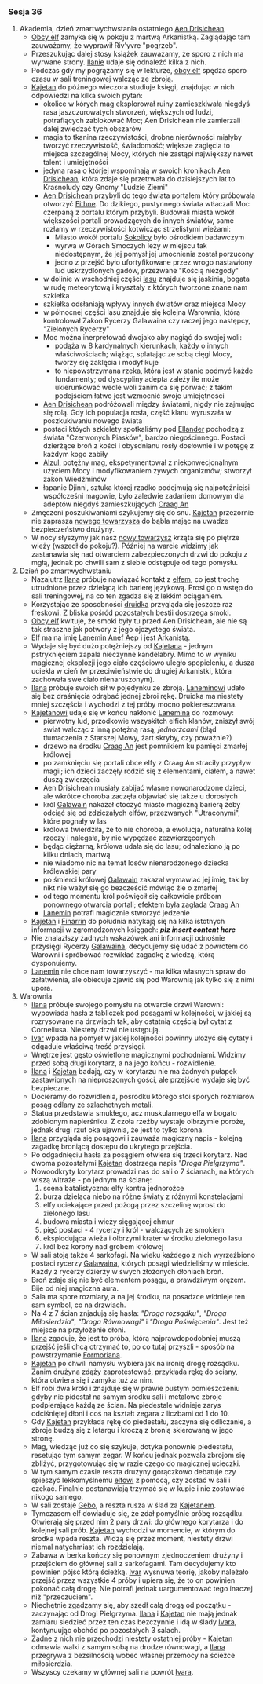 ### Sesja 36
1. Akademia, dzień zmartwychwstania ostatniego [Aen Drisichean](#r_aen_drisichean)
    - [Obcy elf](#p_lanemin) zamyka się w pokoju z martwą Arkanistką. Zaglądając tam zauważamy, że wyprawił Riv'yvre "pogrzeb".
    - Przeszukując dalej stosy książek zauważamy, że sporo z nich ma wyrwane strony. [Ilanie](#g_ilana) udaje się odnaleźć kilka z nich.
    - Podczas gdy my pogrążamy się w lekturze, [obcy elf](#p_lanemin) spędza sporo czasu w sali treningowej walcząc ze zbroją.
    - [Kajetan](#g_kajetan) do późnego wieczora studiuje księgi, znajdując w nich odpowiedzi na kilka swoich pytań:
        - okolice w kórych mag eksplorował ruiny zamieszkiwała niegdyś rasa jaszczurowatych stworzeń, większych od ludzi, potrafiących zablokować Moc; Aen Drisichean nie zamierzali dalej zwiedzać tych obszarów
        - magia to tkanina rzeczywistości, drobne nierówności miałyby tworzyć rzeczywistość, świadomość; większe zagięcia to miejsca szczególnej Mocy, których nie zastąpi największy nawet talent i umiejętności
        - jedyna rasa o którjej wspominają w swoich kronikach [Aen Drisichean](#r_aen_drisichean), która zdaje się przetrwała do dzisiejszych lat to Krasnoludy czy Gnomy "Ludzie Ziemi"
        - [Aen Drisichean](#r_aen_drisichean) przybyli do tego świata portalem który próbowała otworzyć [Eithne](#p_eithne). Do dzikiego, pustynnego świata wtłaczali Moc czerpaną z portalu którym przybyli. Budowali miasta wokół większości portali prowadzących do innych światów, same rozłamy w rzeczywistości kotwicząc strzelistymi wieżami:
            - Miasto wokół portalu [Sokolicy](#l_wyspy_skellige) było ośrodkiem badawczym
            - wyrwa w Górach Smoczych leży w miejscu tak niedostępnym, że jej pomysł jej umocnienia został porzucony
            - jedno z przejść było ufortyfikowane przez wrogo nastawiony lud uskrzydlonych gadów, przezwane "Kością niezgody"
        - w dolinie w wschodniej części [lasu](#l_brokilon) znajduje się jaskinia, bogata w rudę meteorytową i kryształy z których tworzone znane nam szkiełka
        - szkiełka odsłaniają wpływy innych światów oraz miejsca Mocy
        - w północnej części lasu znajduje się kolejna Warownia, którą kontrolował Zakon Rycerzy Galawaina czy raczej jego następcy, "Zielonych Rycerzy"
        - Moc można inerpretować dwojako aby nagiąć do swojej woli:
            - podąża w 8 kardynalnych kierunkach, każdy o innych właściwościach; wiążąc, splatając ze sobą cięgi Mocy, tworzy się zaklęcia i modyfikuje
            - to niepowstrzymana rzeka, która jest w stanie podmyć każde fundamenty; od dyscypliny adepta zależy ile może ukierunkować wedle woli zanim da się porwać; z takim podejściem łatwo jest wzmocnić swoje umiejętności
        - [Aen Drisichean](#r_aen_drisichean) podróżowali między światami, nigdy nie zajmując się rolą. Gdy ich populacja rosła, część klanu wyruszała w poszkukiwaniu nowego świata
        - postaci któych szkielety spotkaliśmy pod [Ellander](#l_ellander) pochodzą z świata "Czerwonych Piasków", bardzo niegościnnego. Postaci dzierżące broń z kości i obysdnianu rosły dosłownie i w potęgę z każdym kogo zabiły
        - [Alzul](#p_alzul), potężny mag, ekspetymentował z niekonwecjonalnym użyciem Mocy i modyfikowaniem żywych organizmów; stworzył zakon Wiedźminów
        - łapanie Djinni, sztuka której rzadko podejmują się najpotężniejsi współcześni magowie, było zaledwie zadaniem domowym dla adeptów niegdyś zamieszkujących [Craag An](#l_craag_an)
    - Zmęczeni poszukiwaniami szykujemy się do snu. [Kajetan](#g_kajetan) przezornie nie zaprasza [nowego towarzysza](#p_lanemin) do bąbla mając na uwadze bezpieczeństwo drużyny.
    - W nocy słyszymy jak nasz [nowy towarzysz](#p_lanemin) krząta się po piętrze wieży (wszedł do pokoju?). Później na warcie widzimy jak zastanawia się nad otwarciem zabezpieczonych drzwi do pokoju z mgłą, jednak po chwili sam z siebie odstępuje od tego pomysłu.
2. Dzień po zmartwychwstaniu
    - Nazajutrz [Ilana](#g_ilana) próbuje nawiązać kontakt z [elfem](#p_lanemin), co jest trochę utrudnione przez dzielącą ich barierę językową. Prosi go o wstęp do sali treningowej, na co ten zgadza się z lekkim ociąganiem.
    - Korzystając ze sposobności [druidka](#g_ilana) przygląda się jeszcze raz freskowi. Z bliska pośród pozostałych bestii dostrzega smoki.
    - [Obcy elf](#p_lanemin) kwituje, że smoki były tu przed Aen Drisichean, ale nie są tak straszne jak potwory z jego ojczystego świata.
    - Elf ma na imię [Lanemin Anef Aep](#p_lanemin) i jest Arkanistą. 
    - Wydaje się być dużo potężniejszy od [Kajetana](#g_kajetan) - jednym pstryknięciem zapala nieczynne kandelabry. Mimo to w wyniku magicznej eksplozji jego ciało częściowo uległo spopieleniu, a dusza uciekła w cień (w przeciwieństwie do drugiej Arkanistki, która zachowała swe ciało nienaruszonym).
    - [Ilana](#g_ilana) próbuje swoich sił w pojedynku ze zbroją. [Laneminowi](#p_lanemin) udało się bez draśnięcia odrąbać jednej zbroi rękę. Druidka ma niestety mniej szczęścia i wychodzi z tej próby mocno pokiereszowana.
    - [Kajetanowi](#g_kajetan) udaje się w końcu nakłonić [Lanemina](#p_lanemin) do rozmowy:
        - pierwotny lud, przodkowie wszyskitch elfich klanów, zniszył swój swiat walcząc z inną potężną rasą, _jednorżcami_ (błąd tłumaczenia z Starszej Mowy, żart skryby, czy poważnie?)
        - drzewo na środku [Craag An](#l_craag_an) jest pomnikiem ku pamięci zmarłej królowej
        - po zamknięciu się portali obce elfy z Craag An straciły przypływ magii; ich dzieci zaczęły rodzić się z elementami, ciałem, a nawet duszą zwierzęcia
        - Aen Drisichean musiały zabijać własne nowonarodzone dzieci, ale wkrótce choroba zaczęła objawiać się także u dorosłych
        - król [Galawain](#p_galawain) nakazał otoczyć miasto magiczną barierą żeby odciąć się od zdziczałych elfów, przezwanych "Utraconymi", które pognały w las
        - królowa twierdziła, że to nie choroba, a ewolucja, naturalna kolej rzeczy i nalegała, by nie wypędzać zezwierzęconych
        - będąc ciężarną, królowa udała się do lasu; odnaleziono ją po kilku dniach, martwą
        - nie wiadomo nic na temat losów nienarodzonego dziecka królewskiej pary
        - po śmierci królowej [Galawain](#p_galawain) zakazał wymawiać jej imię, tak by nikt nie ważył się go bezcześcić mówiąc źle o zmarłej
        - od tego momentu król poświęcił się całkowicie próbom ponownego otwarcia portali; efektem była zagłada [Craag An](#l_craag_an)
        - [Lanemin](#p_lanemin) potrafi magicznie stworzyć jedzenie
    - [Kajetan](#g_kajetan) i [Finarrin](#p_druid_finarrin) do południa natykają się na kilka istotnych informacji w zgromadzonych księgach: __*plz insert content here*__
    - Nie znalazłszy żadnych wskazówek ani informacji odnośnie przysięgi Rycerzy [Galawaina](#p_galawain), decydujemy się udać z powrotem do Warowni i spróbować rozwikłać zagadkę z wiedzą, którą dysponujemy.
    - [Lanemin](#p_lanemin) nie chce nam towarzyszyć - ma kilka własnych spraw do załatwienia, ale obiecuje zjawić się pod Warownią jak tylko się z nimi upora.
3. Warownia
    - [Ilana](#g_ilana) próbuje swojego pomysłu na otwarcie drzwi Warowni: wypowiada hasła z tabliczek pod posągami w kolejności, w jakiej są rozrysowane na drzwiach tak, aby ostatnią częścią był cytat z Corneliusa. Niestety drzwi nie ustępują. 
    - [Ivar](#p_ivar) wpada na pomysł w jakiej kolejności powinny ułożyć się cytaty i odgaduje właściwą treść przysięgi. 
    - Wnętrze jest gęsto oświetlone magicznymi pochodniami. Widzimy przed sobą długi korytarz, a na jego końcu - rozwidlenie.
    - [Ilana](#g_ilana) i [Kajetan](#g_kajetan) badają, czy w korytarzu nie ma żadnych pułapek zastawionych na nieproszonych gości, ale przejście wydaje się być bezpieczne.
    - Docieramy do rozwidlenia, pośrodku którego stoi sporych rozmiarów posąg odlany ze szlachetnych metali. 
    - Statua przedstawia smukłego, acz muskularnego elfa w bogato zdobionym napierśniku. Z czoła rzeźby wystaje olbrzymie poroże, jednak drugi rzut oka ujawnia, że jest to tylko korona.
    - [Ilana](#g_ilana) przygląda się posągowi i zauważa magiczny napis - kolejną zagadkę broniącą dostępu do ukrytego przejścia.
    - Po odgadnięciu hasła za posągiem otwiera się trzeci korytarz. Nad dwoma pozostałymi [Kajetan](#g_kajetan) dostrzega napis _"Droga Pielgrzyma"_.
    - Nowoodkryty korytarz prowadzi nas do sali o 7 ścianach, na których wiszą witraże - po jednym na ścianę:
        1. scena batalistyczna: elfy kontra jednorożce
        2. burza dzieląca niebo na różne światy z różnymi konstelacjami
        3. elfy uciekające przed pożogą przez szczelinę wprost do zielonego lasu
        4. budowa miasta i wieży sięgającej chmur
        5. pięć postaci - 4 rycerzy i król - walczących ze smokiem
        6. eksplodująca wieża i olbrzymi krater w środku zielonego lasu
        7. król bez korony nad grobem królowej
    - W sali stoją także 4 sarkofagi. Na wieku każdego z nich wyrzeźbiono postaci rycerzy [Galawaina](#p_galawain), których posągi wiedzieliśmy w mieście. Każdy z rycerzy dzierży w swych złożonych dłoniach broń.
    - Broń zdaje się nie być elementem posągu, a prawdziwym orężem. Bije od niej magiczna aura.
    - Sala ma spore rozmiary, a na jej środku, na posadzce widnieje ten sam symbol, co na drzwiach.
    - Na 4 z 7 ścian znjadują się hasła: _"Droga rozsądku"_, _"Droga Miłosierdzia"_, _"Droga Równowagi"_ i _"Droga Poświęcenia"_. Jest też miejsce na przyłożenie dłoni.
    - [Ilana](#g_ilana) zgaduje, że jest to próba, którą najprawdopodobniej muszą przejść jeśli chcą otrzymać to, po co tutaj przyszli - sposób na powstrzymanie [Formoriana](#p_formorian).
    - [Kajetan](#g_kajetan) po chwili namysłu wybiera jak na ironię drogę rozsądku. Zanim drużyna zdąży zaprotestować, przykłada rękę do ściany, która otwiera się i zamyka tuż za nim.
    - Elf robi dwa kroki i znajduje się w prawie pustym pomieszczeniu gdyby nie pidestał na samym środku sali i metalowe zbroje podpierające każdą ze ścian. Na piedestale widnieje zarys odciśniętej dłoni i coś na kształt zegara z liczbami od 1 do 10.
    - Gdy [Kajetan](#g_kajetan) przykłada rękę do piedestału, zaczyna się odliczanie, a zbroje budzą się z letargu i kroczą z bronią skierowaną w jego stronę.
    - Mag, wiedząc już co się szykuje, dotyka ponownie piedestału, resetując tym samym zegar. W końcu jednak pozwala zbrojom się zbliżyć, przygotowując się w razie czego do magicznej ucieczki.
    - W tym samym czasie reszta drużyny gorączkowo debatuje czy spieszyć lekkomyślnemu [elfowi](#g_kajetan) z pomocą, czy zostać w sali i czekać. Finalnie postanawiają trzymać się w kupie i nie zostawiać nikogo samego.
    - W sali zostaje [Gebo](#p_gebo), a reszta rusza w ślad za [Kajetanem](#g_kajetan).
    - Tymczasem elf dowiaduje się, że zdał pomyślnie próbę rozsądku. Otwierają się przed nim 2 pary drzwi: do głównego korytarza i do kolejnej sali prób. [Kajetan](#g_kajetan) wychodzi w momencie, w którym do środka wpada reszta. Widzą się przez moment, niestety drzwi niemal natychmiast ich rozdzielają.
    - Zabawa w berka kończy się ponownym zjednoczeniem drużyny i przejściem do głównej sali z sarkofagami. Tam decydujemy kto powinien pójść którą ścieżką. [Ivar](#p_ivar) wysnuwa teorię, jakoby należało przejść przez wszystkie 4 próby i upiera się, że to on powinien pokonać całą drogę. Nie potrafi jednak uargumentować tego inaczej niż "przeczuciem".
    - Niechętnie zgadzamy się, aby szedł całą drogą od początku - zaczynając od Drogi Pielgrzyma. [Ilana](#g_ilana) i [Kajetan](#g_kajetan) nie mają jednak zamiaru siedzieć przez ten czas bezczynnie i idą w ślady [Ivara](#p_ivar), kontynuując obchód po pozostałych 3 salach.
    - Żadne z nich nie przechodzi niestety ostatniej próby - [Kajetan](#g_kajetan) odmawia walki z samym sobą na drodze równowagi, a [Ilana](#g_ilana) przegrywa z bezsilnością wobec własnej przemocy na ścieżce miłosierdzia.
    - Wszyscy czekamy w głównej sali na powrót [Ivara](#p_ivar).